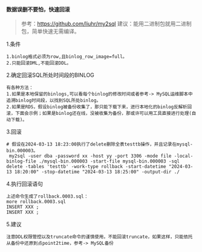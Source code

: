 #### 数据误删不要怕，快速回滚

> 参考：https://github.com/liuhr/my2sql
> 建议：能用二进制包就用二进制包，简单快速无需编译。

1.条件
```
1.binlog格式必须为row,且binlog_row_image=full。
2.只能回滚DML,不能回滚DDL。
```

2.确定回滚SQL所处时间段的BINLOG
```
有各种方法：
1.如果是本地保留的binlogs,可以看每个binlog的修改时间或者参考-> MySQL运维脚本中追溯binlog时间段，以找到SQL所处binlog。
2.如果是RDS，假设binlog被备份收集了，那只能下载下来，进行本地化的binlog反解析回滚，下面会示例；如果是binlog还在线，没被收集为备份，那或许可以用工具直接进行处理(自动下载)。
```

3.回滚
```
# 假设在2024-03-13 18:23:00执行了delete删除全表testtb操作，并且记录在mysql-bin.000003。
 my2sql -user dba -password xx -host yy -port 3306 -mode file -local-binlog-file ./mysql-bin.000003 -start-file mysql-bin.000003 -sql delete -tables 'testtb' -work-type rollback -start-datetime "2024-03-13 18:20:00" -stop-datetime "2024-03-13 18:25:00" -output-dir ./
```

4.执行回滚语句
```
上述命令生成了rollback.0003.sql：
more rollback.0003.sql
INSERT XXX ;
INSERT XXX ;
```

5.建议
```
注意DDL权限管控以及truncate命令的谨慎使用，不能回滚truncate，如果这样，只能依托从备份中还原到点point2time，参考-> MySQL备份
```

